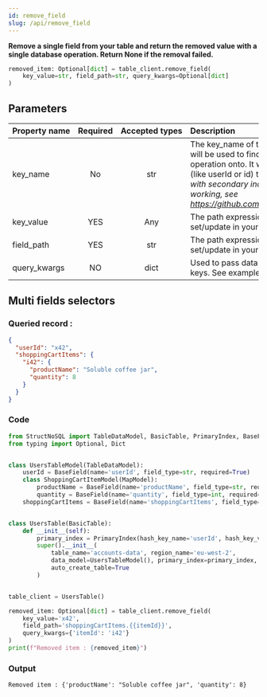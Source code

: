 ```yaml
---
id: remove_field
slug: /api/remove_field
---
```


**Remove a single field from your table and return the removed value with a single database operation. 
Return None if the removal failed.**

```python
removed_item: Optional[dict] = table_client.remove_field(
    key_value=str, field_path=str, query_kwargs=Optional[dict]
)
```

## Parameters

| Property&nbsp;name | Required | Accepted&nbsp;types | Description |
| ------------------ | :------: | :-----------------: | :---------- |
| key_name      | No       | str  | The key\_name of the primary or secondary index that will be used to find the record you want to perform the operation onto. It will usually be the primary index field (like userId or id) that you defined. _Note : The selection with secondary indexes is still in Beta and not fully working, see https://github.com/Robinson04/StructNoSQL/issues/10_
| key_value     | YES      | Any  | The path expression to target the attribute to set/update in your record. See [Field path selectors](../basics/field_path_selectors.md)
| field_path    | YES      | str  | The path expression to target the attribute to set/update in your record. See [Field path selectors](../basics/field_path_selectors.md)
| query_kwargs  | NO       | dict | Used to pass data to populate a field_path that contains keys. See example below :


## Multi fields selectors


### Queried record :
```json
{
  "userId": "x42",
  "shoppingCartItems": {
    "i42": {
      "productName": "Soluble coffee jar",
      "quantity": 8
    }
  }
}
```

### Code
```python
from StructNoSQL import TableDataModel, BasicTable, PrimaryIndex, BaseField, MapModel, FieldSetter
from typing import Optional, Dict


class UsersTableModel(TableDataModel):
    userId = BaseField(name='userId', field_type=str, required=True)
    class ShoppingCartItemModel(MapModel):
        productName = BaseField(name='productName', field_type=str, required=True)
        quantity = BaseField(name='quantity', field_type=int, required=True)
    shoppingCartItems = BaseField(name='shoppingCartItems', field_type=Dict[str, ShoppingCartItemModel], key_name='itemId', required=False)


class UsersTable(BasicTable):
    def __init__(self):
        primary_index = PrimaryIndex(hash_key_name='userId', hash_key_variable_python_type=str)
        super().__init__(
            table_name='accounts-data', region_name='eu-west-2',
            data_model=UsersTableModel(), primary_index=primary_index,
            auto_create_table=True
        )


table_client = UsersTable()

removed_item: Optional[dict] = table_client.remove_field(
    key_value='x42',
    field_path='shoppingCartItems.{{itemId}}',
    query_kwargs={'itemId': 'i42'}
)
print(f"Removed item : {removed_item}")

```

### Output
```
Removed item : {'productName': "Soluble coffee jar", 'quantity': 8}
```
        
 